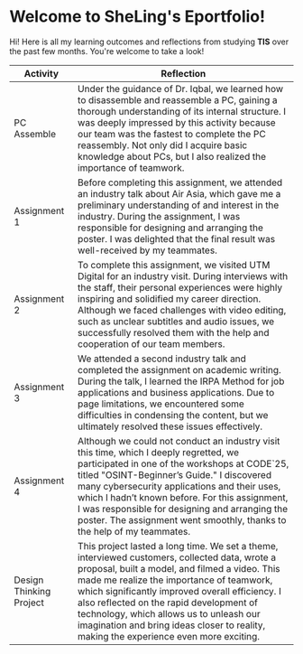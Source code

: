 # Welcome to SheLing's Eportfolio!

Hi! Here is all my learning outcomes and reflections from studying **TIS** over the past few months. You're welcome to take a look!



|         Activity         |Reflection              |
|--------------------------|------------------------|
|PC Assemble               |Under the guidance of Dr. Iqbal, we learned how to disassemble and reassemble a PC, gaining a thorough understanding of its internal structure. I was deeply impressed by this activity because our team was the fastest to complete the PC reassembly. Not only did I acquire basic knowledge about PCs, but I also realized the importance of teamwork.   |      
|Assignment 1              |Before completing this assignment, we attended an industry talk about Air Asia, which gave me a preliminary understanding of and interest in the industry. During the assignment, I was responsible for designing and arranging the poster. I was delighted that the final result was well-received by my teammates.    |
|Assignment 2              |To complete this assignment, we visited UTM Digital for an industry visit. During interviews with the staff, their personal experiences were highly inspiring and solidified my career direction. Although we faced challenges with video editing, such as unclear subtitles and audio issues, we successfully resolved them with the help and cooperation of our team members.   |
|Assignment 3              |We attended a second industry talk and completed the assignment on academic writing. During the talk, I learned the IRPA Method for job applications and business applications. Due to page limitations, we encountered some difficulties in condensing the content, but we ultimately resolved these issues effectively.|
|Assignment 4              |Although we could not conduct an industry visit this time, which I deeply regretted, we participated in one of the workshops at CODE`25, titled "OSINT-Beginner’s Guide." I discovered many cybersecurity applications and their uses, which I hadn’t known before. For this assignment, I was responsible for designing and arranging the poster. The assignment went smoothly, thanks to the help of my teammates.   |
|Design Thinking Project   |This project lasted a long time. We set a theme, interviewed customers, collected data, wrote a proposal, built a model, and filmed a video. This made me realize the importance of teamwork, which significantly improved overall efficiency. I also reflected on the rapid development of technology, which allows us to unleash our imagination and bring ideas closer to reality, making the experience even more exciting.   |

